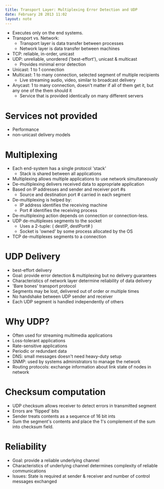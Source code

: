 ```yaml
---
title: Transport Layer: Multiplexing Error Detection and UDP
date: February 28 2013 11:02
layout: note
---
```


- Executes only on the end systems.
- Transport vs. Network:
	- Transport layer is data transfer between processes
	- Network layer is data transfer between machines
- TCP: reliable, in-order, unicast
- UDP: unreliable, unordered ('best-effort'), unicast & multicast
	- Provides minimal error detection
- Unicast: 1 to 1 connection
- Multicast: 1 to many connection, selected segment of multiple recipients
	- Live streaming audio, video, similar to broadcast delivery
- Anycast: 1 to many connection, doesn't matter if all of them get it, but any one of the them should it
	- Service that is provided identically on many different servers

# Services not provided #
- Performance
- non-unicast delivery models

# Multiplexing #
- Each end-system has a single protocol 'stack'
	- Stack is shared between all applications
- Multiplexing allows multiple applications to use network simultaneously
- De-multiplexing delivers received data to appropriate application
- Based on IP addresses and sender and receiver port #s
	- Source and destination port # carried in each segment
- De-multiplexing is helped by:
	- IP address identifies the receiving machine
	- Port # identifies the receiving process
- De-multiplexing action depends on connection or connection-less.
- UDP de-multiplexes segments to the socket
	- Uses a 2-tuple: ( destIP, destPort# )
	- Socket is 'owned' by some process allocated by the OS
- TCP de-multiplexes segments to a connection

# UDP Delivery #
- best-effort delivery
- Goal: provide error detection & multiplexing but no delivery guarantees
- Characteristics of network layer determine reliability of data delivery
- 'Bare bones' transport protocol
- Segments may be lost, delivered out of order or multiple times
- No handshake between UDP sender and receiver
- Each UDP segment is handled independently of others

# Why UDP? #
- Often used for streaming multimedia applications
- Loss-tolerant applications
- Rate-sensitive applications
- Periodic or redundant data
- DNS: small messages doesn't need heavy-duty setup
- SNMP: used by systems administrators to manage the network
- Routing protocols: exchange information about link state of nodes in network

# Checksum computation #
- UDP checksum allows receiver to detect errors in transmitted segment
- Errors are 'flipped' bits
- Sender treats contents as a sequence of 16 bit ints
- Sum the segment's contents and place the 1's complement of the sum into checksum field.

# Reliability #
- Goal: provide a reliable underlying channel
- Characteristics of underlying channel determines complexity of reliable communications
- Issues: State is required at sender & receiver and number of control messages exchanged